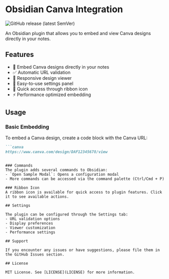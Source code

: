 # Obsidian Canva Integration

![GitHub release (latest SemVer)](https://img.shields.io/github/v/release/yourusername/obsidian-canva-plugin?style=for-the-badge&sort=semver)

An Obsidian plugin that allows you to embed and view Canva designs directly in your notes.

## Features

- 🎨 Embed Canva designs directly in your notes
- ✅ Automatic URL validation
- 📱 Responsive design viewer
- 🔧 Easy-to-use settings panel
- 🎯 Quick access through ribbon icon
- ⚡ Performance optimized embedding

## Usage

### Basic Embedding
To embed a Canva design, create a code block with the Canva URL:

```markdown
```canva
https://www.canva.com/design/DAF12345678/view
```
```

### Commands
The plugin adds several commands to Obsidian:
- `Open Sample Modal`: Opens a configuration modal
- More commands can be accessed via the command palette (Ctrl/Cmd + P)

### Ribbon Icon
A ribbon icon is available for quick access to plugin features. Click it to see available actions.

## Settings

The plugin can be configured through the Settings tab:
- URL validation options
- Display preferences
- Viewer customization
- Performance settings

## Support

If you encounter any issues or have suggestions, please file them in the GitHub Issues section.

## License

MIT License. See [LICENSE](LICENSE) for more information.
